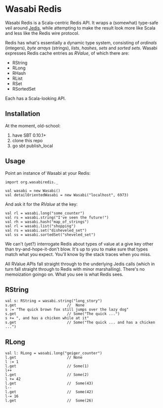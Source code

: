 Wasabi Redis
============

Wasabi Redis is a Scala-centric Redis API. It wraps a (somewhat) type-safe veil around [Jedis](https://github.com/xetorthio/jedis), while attempting to make the result look more like Scala and less like the Redis wire protocol.

Redis has what's essentially a dynamic type system, consisting of _ordinals_ (integers), _byte arrays_ (strings), _lists_, _hashes_, _sets_ and _sorted sets_. Wasabi expresses Redis cache entries as *RValue*, of which there are:

*   RString
*   RLong
*   RHash
*   RList
*   RSet
*   RSortedSet

Each has a Scala-looking API.

Installation
------------
At the moment, old-school: 

1. have SBT 0.10.1+
2. clone this repo
3. go sbt publish_local

Usage
-----

Point an instance of Wasabi at your Redis:

    import org.wasabiredis._
    
    val wasabi = new Wasabi()
    val detailOrientedWasabi = new Wasabi("localhost", 6973)

And ask it for the _RValue_ at the key:

    val rl = wasabi.long("some_counter")
    val rs = wasabi.string("I've seen the future!")
    val rh = wasabi.hash("map_of_strings")
    val rl = wasabi.list("shopping")
    val rs = wasabi.set("disheveled_set")
    val ss = wasabi.sortedSet("sheveled_set")

We can't (yet?) interrogate Redis about types of value at a give key other than try-and-hope-it-don't blow.
It's up to you to make sure that types match what you expect.
You'll know by the stack traces when you miss.

All RValue APIs fall straight through to the underlying Jedis calls (which in turn fall straight through to Redis with minor marshalling).
There's no memoization goingo on.
What you see is what Redis sees.

RString
-------
    val s: RString = wasabi.string("long_story")
    s.get                       //  None
    s := "The quick brown fox still jumps over the lazy dog"
    s.get                       // Some("The quick ...")
    s += ", and has a chicken while at it"
    s.get                       // Some("The quick ... and has a chicken ...")

RLong
-----
    val l: RLong = wasabi.long("geiger_counter")
    l.get                       // None
    l := 1
    l.get                       // Some(1)
    l++                     
    l.get                       // Some(2)
    l += 42                     
    l.get                       //  Some(43)
    l--                         
    l.get                       //  Some(42)
    l-= 16                      
    l.get                       //  Some(26)